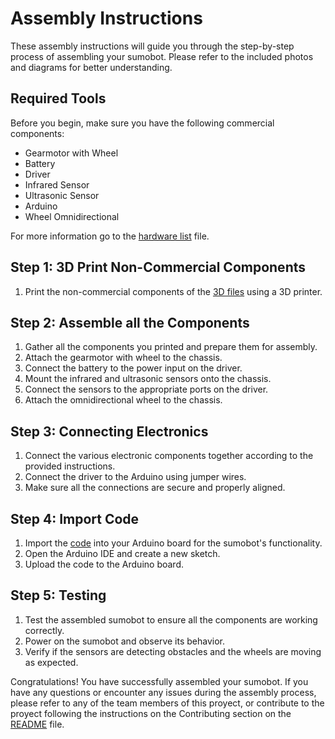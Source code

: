 # Assembly Instructions

These assembly instructions will guide you through the step-by-step process of assembling your sumobot. Please refer to the included photos and diagrams for better understanding.

## Required Tools

Before you begin, make sure you have the following commercial components:

- Gearmotor with Wheel
- Battery
- Driver
- Infrared Sensor
- Ultrasonic Sensor
- Arduino
- Wheel Omnidirectional

For more information go to the [hardware list](https://github.com/matiasAguirreE/project-sumobot/tree/main/docs/hardware-list) file.

## Step 1: 3D Print Non-Commercial Components

1. Print the non-commercial components of the [3D files](https://github.com/matiasAguirreE/project-sumobot/tree/main/docs/3d-files) using a 3D printer.

## Step 2: Assemble all the Components

1. Gather all the components you printed and prepare them for assembly.
2. Attach the gearmotor with wheel to the chassis.
3. Connect the battery to the power input on the driver.
4. Mount the infrared and ultrasonic sensors onto the chassis.
5. Connect the sensors to the appropriate ports on the driver.
6. Attach the omnidirectional wheel to the chassis.

## Step 3: Connecting Electronics

1. Connect the various electronic components together according to the provided instructions.
2. Connect the driver to the Arduino using jumper wires.
3. Make sure all the connections are secure and properly aligned.

## Step 4: Import Code

1. Import the [code](https://github.com/matiasAguirreE/project-sumobot/tree/main/docs/code) into your Arduino board for the sumobot's functionality.
2. Open the Arduino IDE and create a new sketch.
3. Upload the code to the Arduino board.

## Step 5: Testing

1. Test the assembled sumobot to ensure all the components are working correctly.
2. Power on the sumobot and observe its behavior.
3. Verify if the sensors are detecting obstacles and the wheels are moving as expected.

Congratulations! You have successfully assembled your sumobot. If you have any questions or encounter any issues during the assembly process, please refer to any of the team members of this proyect, or contribute to the proyect following the instructions on the Contributing section on the [README](https://github.com/matiasAguirreE/project-sumobot/tree/main#contributing) file.
